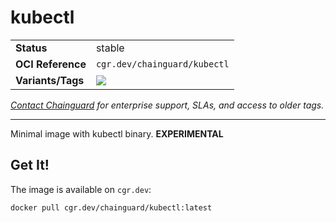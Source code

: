 <!--monopod:start-->
# kubectl
| | |
| - | - |
| **Status** | stable |
| **OCI Reference** | `cgr.dev/chainguard/kubectl` |
| **Variants/Tags** | ![](https://storage.googleapis.com/chainguard-images-build-outputs/summary/kubectl.svg) |

*[Contact Chainguard](https://www.chainguard.dev/chainguard-images) for enterprise support, SLAs, and access to older tags.*

---
<!--monopod:end-->

Minimal image with kubectl binary. **EXPERIMENTAL**

## Get It!

The image is available on `cgr.dev`:

```
docker pull cgr.dev/chainguard/kubectl:latest
```
